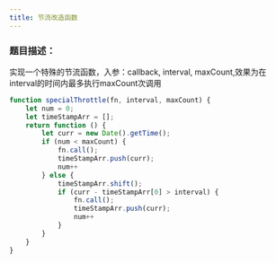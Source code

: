 ```yaml
---
title: 节流改造函数
---
```



### 题目描述：

实现一个特殊的节流函数，入参：callback, interval, maxCount,效果为在interval的时间内最多执行maxCount次调用


```javascript
function specialThrottle(fn, interval, maxCount) {
    let num = 0;
    let timeStampArr = [];
    return function () {
        let curr = new Date().getTime();
        if (num < maxCount) {
            fn.call();
            timeStampArr.push(curr);
            num++
        } else {
            timeStampArr.shift();
            if (curr - timeStampArr[0] > interval) {
                fn.call();
                timeStampArr.push(curr);
                num++
            }
        }
    }
}
```
